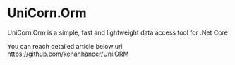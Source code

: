 # UniCorn.Orm
UniCorn.Orm is a simple, fast and lightweight data access tool for .Net Core

You can reach detailed article below url
https://github.com/kenanhancer/Uni.ORM
